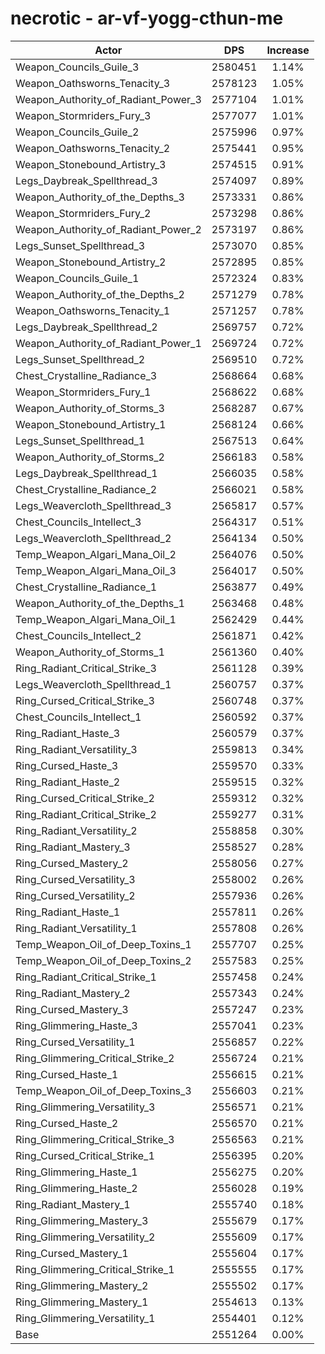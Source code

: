 # necrotic - ar-vf-yogg-cthun-me
| Actor | DPS | Increase |
|---|:---:|:---:|
|Weapon_Councils_Guile_3|2580451|1.14%|
|Weapon_Oathsworns_Tenacity_3|2578123|1.05%|
|Weapon_Authority_of_Radiant_Power_3|2577104|1.01%|
|Weapon_Stormriders_Fury_3|2577077|1.01%|
|Weapon_Councils_Guile_2|2575996|0.97%|
|Weapon_Oathsworns_Tenacity_2|2575441|0.95%|
|Weapon_Stonebound_Artistry_3|2574515|0.91%|
|Legs_Daybreak_Spellthread_3|2574097|0.89%|
|Weapon_Authority_of_the_Depths_3|2573331|0.86%|
|Weapon_Stormriders_Fury_2|2573298|0.86%|
|Weapon_Authority_of_Radiant_Power_2|2573197|0.86%|
|Legs_Sunset_Spellthread_3|2573070|0.85%|
|Weapon_Stonebound_Artistry_2|2572895|0.85%|
|Weapon_Councils_Guile_1|2572324|0.83%|
|Weapon_Authority_of_the_Depths_2|2571279|0.78%|
|Weapon_Oathsworns_Tenacity_1|2571257|0.78%|
|Legs_Daybreak_Spellthread_2|2569757|0.72%|
|Weapon_Authority_of_Radiant_Power_1|2569724|0.72%|
|Legs_Sunset_Spellthread_2|2569510|0.72%|
|Chest_Crystalline_Radiance_3|2568664|0.68%|
|Weapon_Stormriders_Fury_1|2568622|0.68%|
|Weapon_Authority_of_Storms_3|2568287|0.67%|
|Weapon_Stonebound_Artistry_1|2568124|0.66%|
|Legs_Sunset_Spellthread_1|2567513|0.64%|
|Weapon_Authority_of_Storms_2|2566183|0.58%|
|Legs_Daybreak_Spellthread_1|2566035|0.58%|
|Chest_Crystalline_Radiance_2|2566021|0.58%|
|Legs_Weavercloth_Spellthread_3|2565817|0.57%|
|Chest_Councils_Intellect_3|2564317|0.51%|
|Legs_Weavercloth_Spellthread_2|2564134|0.50%|
|Temp_Weapon_Algari_Mana_Oil_2|2564076|0.50%|
|Temp_Weapon_Algari_Mana_Oil_3|2564017|0.50%|
|Chest_Crystalline_Radiance_1|2563877|0.49%|
|Weapon_Authority_of_the_Depths_1|2563468|0.48%|
|Temp_Weapon_Algari_Mana_Oil_1|2562429|0.44%|
|Chest_Councils_Intellect_2|2561871|0.42%|
|Weapon_Authority_of_Storms_1|2561360|0.40%|
|Ring_Radiant_Critical_Strike_3|2561128|0.39%|
|Legs_Weavercloth_Spellthread_1|2560757|0.37%|
|Ring_Cursed_Critical_Strike_3|2560748|0.37%|
|Chest_Councils_Intellect_1|2560592|0.37%|
|Ring_Radiant_Haste_3|2560579|0.37%|
|Ring_Radiant_Versatility_3|2559813|0.34%|
|Ring_Cursed_Haste_3|2559570|0.33%|
|Ring_Radiant_Haste_2|2559515|0.32%|
|Ring_Cursed_Critical_Strike_2|2559312|0.32%|
|Ring_Radiant_Critical_Strike_2|2559277|0.31%|
|Ring_Radiant_Versatility_2|2558858|0.30%|
|Ring_Radiant_Mastery_3|2558527|0.28%|
|Ring_Cursed_Mastery_2|2558056|0.27%|
|Ring_Cursed_Versatility_3|2558002|0.26%|
|Ring_Cursed_Versatility_2|2557936|0.26%|
|Ring_Radiant_Haste_1|2557811|0.26%|
|Ring_Radiant_Versatility_1|2557808|0.26%|
|Temp_Weapon_Oil_of_Deep_Toxins_1|2557707|0.25%|
|Temp_Weapon_Oil_of_Deep_Toxins_2|2557583|0.25%|
|Ring_Radiant_Critical_Strike_1|2557458|0.24%|
|Ring_Radiant_Mastery_2|2557343|0.24%|
|Ring_Cursed_Mastery_3|2557247|0.23%|
|Ring_Glimmering_Haste_3|2557041|0.23%|
|Ring_Cursed_Versatility_1|2556857|0.22%|
|Ring_Glimmering_Critical_Strike_2|2556724|0.21%|
|Ring_Cursed_Haste_1|2556615|0.21%|
|Temp_Weapon_Oil_of_Deep_Toxins_3|2556603|0.21%|
|Ring_Glimmering_Versatility_3|2556571|0.21%|
|Ring_Cursed_Haste_2|2556570|0.21%|
|Ring_Glimmering_Critical_Strike_3|2556563|0.21%|
|Ring_Cursed_Critical_Strike_1|2556395|0.20%|
|Ring_Glimmering_Haste_1|2556275|0.20%|
|Ring_Glimmering_Haste_2|2556028|0.19%|
|Ring_Radiant_Mastery_1|2555740|0.18%|
|Ring_Glimmering_Mastery_3|2555679|0.17%|
|Ring_Glimmering_Versatility_2|2555609|0.17%|
|Ring_Cursed_Mastery_1|2555604|0.17%|
|Ring_Glimmering_Critical_Strike_1|2555555|0.17%|
|Ring_Glimmering_Mastery_2|2555502|0.17%|
|Ring_Glimmering_Mastery_1|2554613|0.13%|
|Ring_Glimmering_Versatility_1|2554401|0.12%|
|Base|2551264|0.00%|
